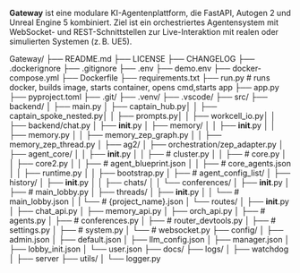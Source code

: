 **Gateway** ist eine modulare KI-Agentenplattform, die FastAPI, Autogen 2 und Unreal Engine 5 kombiniert. Ziel ist ein orchestriertes Agentensystem mit WebSocket- und REST-Schnittstellen zur Live-Interaktion mit realen oder simulierten Systemen (z. B. UE5).

Gateway/
├── README.md
├── LICENSE
├── CHANGELOG
├── .dockerignore
├── .gitignore
├── .env
├── demo.env
├── docker-compose.yml
├── Dockerfile
├── requirements.txt
├── run.py # runs docker, builds image, starts container, opens cmd,starts app
├── app.py
├── pyproject.toml
├── .git/
├── .venv/
├── .vscode/
├── src/
├── backend/
│   ├── main.py
│   ├── captain_hub.py│
│   ├── captain_spoke_nested.py│
│   ├── prompts.py│
│   ├── workcell_io.py│
│   ├── backend/chat.py
│   ├── __init__.py
│   ├── memory/
│   │   ├── __init__.py
│   │   ├── memory.py
│   │   ├── memory_zep_graph.py
│   │   ├── memory_zep_thread.py
│   ├── ag2/
│   ├── orchestration/zep_adapter.py
│   ├── agent_core/
│   │   ├── __init__.py
│   │   ├── # cluster.py 
│   │   ├── # core.py
│   │   ├── core2.py
│   │   ├── # agent_blueprint.json
│   │   ├── # core_agents.json
│   │   ├── runtime.py
│   │   ├── bootstrap.py
│   ├── # agent_config_list/
│   ├── history/
│       ├── __init__.py
│   │   ├── chats/
│   │   └── conferences/
│           ├── __init__.py
│           ├── # main_lobby.py
│   ├── threads/
│       ├── __init__.py
│   │   └── # main_lobby.json
│   |   └── # {project_name}.json
│   └── routes/
│       ├── __init__.py
│       ├── chat_api.py
│       ├── memory_api.py
│       ├── orch_api.py
│       ├── # agents.py
│       ├── # conferences.py
│       ├── # router_devtools.py
│       ├── # settings.py
│       ├── # system.py
│       └── # websocket.py
├── config/
│   ├── admin.json
│   ├── default.json
│   ├── llm_config.json
│   ├── manager.json
│   ├── lobby_init.json
│   └── user.json
├── docs/
├── logs/
│   ├── watchdog
│   ├── server
├── utils/
│   └── logger.py
